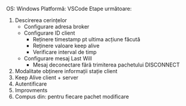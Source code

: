 OS: Windows
Platformă: VSCode
Etape următoare:
1. Descirerea cerințelor
    - Configurare adresa broker
    - Configurare ID client
        - Reținere timestamp pt ultima acțiune făcută
        - Reținere valoare keep alive
        - Verificare interval de timp
    - Configurare mesaj Last Will
        - Mesaj deconectare fără trimiterea pachetului DISCONNECT
2. Modalitate obținere informații stație client
3. Keep Alive client + server
4. Autentificare
5. Improvments
6. Compus din: pentru fiecare pachet modificare

